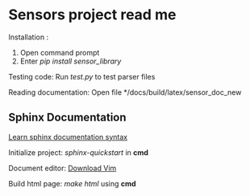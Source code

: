Sensors project read me
=======================
Installation : 
1. Open command prompt
2. Enter  *pip install sensor_library*

Testing code:
Run *test.py* to test parser files

Reading documentation:
Open file */docs/build/latex/sensor_doc_new

Sphinx Documentation
--------------------
[Learn sphinx documentation syntax](https://pythonhosted.org/an_example_pypi_project/sphinx.html)

Initialize project: *sphinx-quickstart* in **cmd** 

Document editor:  [Download Vim](https://www.vim.org/download.php#pc)

Build html page: *make html* using **cmd**